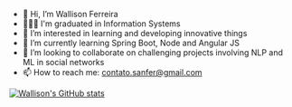 - 👋 Hi, I’m Wallison Ferreira
- 👨🏾‍🎓 I'm graduated in Information Systems
- 👀 I’m interested in learning and developing innovative things
- 🌱 I’m currently learning Spring Boot, Node and Angular JS
- 💞️ I’m looking to collaborate on challenging projects involving NLP and ML in social networks
- 📫 How to reach me: contato.sanfer@gmail.com

<!---
wallisonferreira/wallisonferreira is a ✨ special ✨ repository because its `README.md` (this file) appears on your GitHub profile.
You can click the Preview link to take a look at your changes.
--->

<!--
<div>
  <img src="https://github-readme-stats.vercel.app/api/top-langs/?username=wallisonferreira&layout=compact&langs_count=16&theme=dark">
</div>
-->

[![Wallison's GitHub stats](https://github-readme-stats.vercel.app/api?username=wallisonferreira)](https://github.com/wallisonferreira/github-readme-stats)
